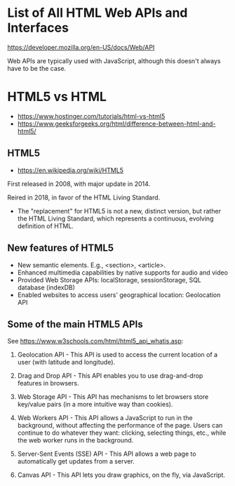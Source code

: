 # List of All HTML Web APIs and Interfaces

https://developer.mozilla.org/en-US/docs/Web/API

Web APIs are typically used with JavaScript, although this doesn't always have to be the case.


# HTML5 vs HTML

- https://www.hostinger.com/tutorials/html-vs-html5
- https://www.geeksforgeeks.org/html/difference-between-html-and-html5/

## HTML5

- https://en.wikipedia.org/wiki/HTML5

First released in 2008, with major update in 2014.

Reired in 2018, in favor of the HTML Living Standard. 

- The "replacement" for HTML5 is not a new, distinct version, but rather the HTML Living Standard, which represents a continuous, evolving definition of HTML.

## New features of HTML5

- New semantic elements. E.g., \<section>, \<article>.
- Enhanced multimedia capabilities by native supports for audio and video
- Provided Web Storage APIs: localStorage, sessionStorage, SQL database (indexDB)
- Enabled websites to access users' geographical location: Geolocation API

## Some of the main HTML5 APIs 

See https://www.w3schools.com/html/html5_api_whatis.asp:

1. Geolocation API - This API is used to access the current location of a user (with latitude and longitude).

2. Drag and Drop API - This API enables you to use drag-and-drop features in browsers.

3. Web Storage API - This API has mechanisms to let browsers store key/value pairs (in a more intuitive way than cookies).

4. Web Workers API - This API allows a JavaScript to run in the background, without affecting the performance of the page. Users can continue to do whatever they want: clicking, selecting things, etc., while the web worker runs in the background.

5. Server-Sent Events (SSE) API - This API allows a web page to automatically get updates from a server.

6. Canvas API - This API lets you draw graphics, on the fly, via JavaScript.
